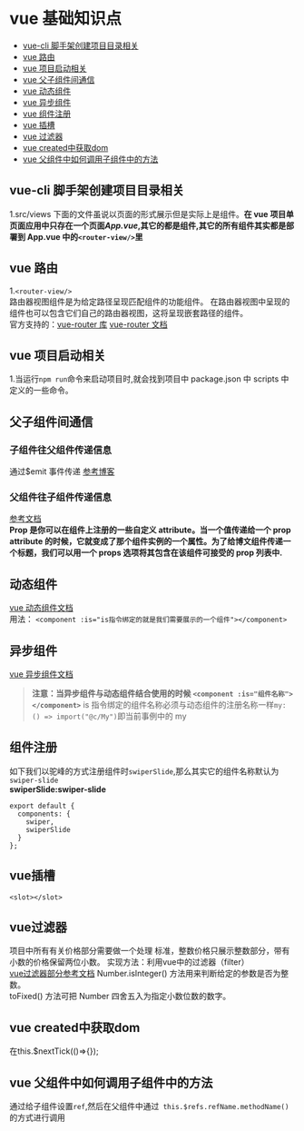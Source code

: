 # vue 基础知识点

- [vue-cli 脚手架创建项目目录相关](#vue-cli脚手架创建项目目录相关)
- [vue 路由](#vue路由)
- [vue 项目启动相关](#vue项目启动相关)
- [vue 父子组件间通信](#父子组件间通信)
- [vue 动态组件](#动态组件)
- [vue 异步组件](#异步组件)
- [vue 组件注册](#组件注册)
- [vue 插槽](#vue插槽)
- [vue 过滤器](#vue过滤器)
- [vue created中获取dom](#vuecreated中获取dom)
- [vue 父组件中如何调用子组件中的方法](#vue父组件中如何调用子组件中的方法)


## vue-cli 脚手架创建项目目录相关

1.src/views 下面的文件虽说以页面的形式展示但是实际上是组件。**在 vue 项目单页面应用中只存在一个页面*App.vue*,其它的都是组件,其它的所有组件其实都是部署到 App.vue 中的`<router-view/>`里**

## vue 路由

1.`<router-view/>`  
路由器视图组件是为给定路径呈现匹配组件的功能组件。 在路由器视图中呈现的组件也可以包含它们自己的路由器视图，这将呈现嵌套路径的组件。  
官方支持的：[vue-router 库](https://github.com/vuejs/vue-router)
[vue-router 文档](https://router.vuejs.org/guide/#htmlr)

## vue 项目启动相关

1.当运行`npm run`命令来启动项目时,就会找到项目中 package.json 中 scripts 中定义的一些命令。

## 父子组件间通信

### 子组件往父组件传递信息

通过\$emit 事件传递
[参考博客](https://blog.csdn.net/GXing007/article/details/80908140)

### 父组件往子组件传递信息

[参考文档](https://cn.vuejs.org/v2/guide/components.html)  
**Prop 是你可以在组件上注册的一些自定义 attribute。当一个值传递给一个 prop attribute 的时候，它就变成了那个组件实例的一个属性。为了给博文组件传递一个标题，我们可以用一个 props 选项将其包含在该组件可接受的 prop 列表中.**

## 动态组件

[vue 动态组件文档](https://cn.vuejs.org/v2/guide/components.html)  
用法：
`<component :is="is指令绑定的就是我们需要展示的一个组件"></component>`

## 异步组件

[vue 异步组件文档](https://cn.vuejs.org/v2/guide/components.html)

> **注意：当异步组件与动态组件结合使用的时候 `<component :is="组件名称"></component>`** is 指令绑定的组件名称必须与动态组件的注册名称一样`my: () => import("@c/My")`即当前事例中的 my

## 组件注册

如下我们以驼峰的方式注册组件时`swiperSlide`,那么其实它的组件名称默认为`swiper-slide`  
**swiperSlide:swiper-slide**

```
export default {
  components: {
    swiper,
    swiperSlide
  }
};
```
## vue插槽
`<slot></slot>`

## vue过滤器
项目中所有有关价格部分需要做一个处理
标准，整数价格只展示整数部分，带有小数的价格保留两位小数。
实现方法：利用vue中的过滤器（filter）  
[vue过滤器部分参考文档](https://cn.vuejs.org/v2/guide/filters.html)
Number.isInteger() 方法用来判断给定的参数是否为整数。  
toFixed() 方法可把 Number 四舍五入为指定小数位数的数字。
## vue created中获取dom
在this.$nextTick(()=>{});
## vue 父组件中如何调用子组件中的方法
通过给子组件设置`ref`,然后在父组件中通过` this.$refs.refName.methodName()`的方式进行调用



